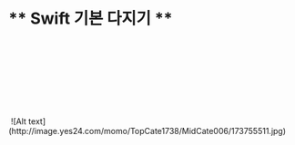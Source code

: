    ** Swift 기본 다지기 **
   ================================
   <img height="150px"> 
![Alt text](http://image.yes24.com/momo/TopCate1738/MidCate006/173755511.jpg)
</img>
